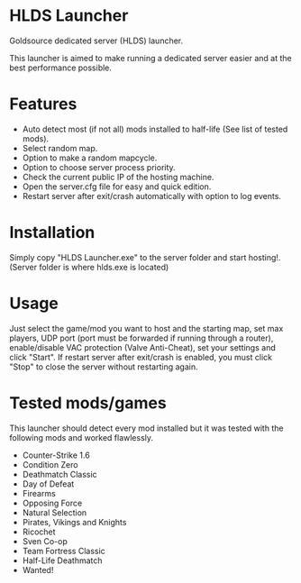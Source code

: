 # HLDS Launcher
Goldsource dedicated server (HLDS) launcher.

This launcher is aimed to make running a dedicated server easier and at the best performance possible.

# Features
- Auto detect most (if not all) mods installed to half-life (See list of tested mods).
- Select random map.
- Option to make a random mapcycle.
- Option to choose server process priority.
- Check the current public IP of the hosting machine.
- Open the server.cfg file for easy and quick edition.
- Restart server after exit/crash automatically with option to log events.

# Installation
Simply copy "HLDS Launcher.exe" to the server folder and start hosting!.
(Server folder is where hlds.exe is located)

# Usage
Just select the game/mod you want to host and the starting map, set max players, UDP port (port must be forwarded if running through a router), 
enable/disable VAC protection (Valve Anti-Cheat), set your settings and click "Start".
If restart server after exit/crash is enabled, you must click "Stop" to close the server without restarting again.

# Tested mods/games
This launcher should detect every mod installed but it was tested with the following mods and worked flawlessly.
- Counter-Strike 1.6
- Condition Zero
- Deathmatch Classic
- Day of Defeat
- Firearms
- Opposing Force
- Natural Selection
- Pirates, Vikings and Knights
- Ricochet
- Sven Co-op
- Team Fortress Classic
- Half-Life Deathmatch
- Wanted!
